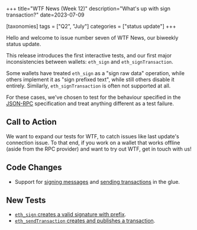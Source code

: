 +++
title="WTF News (Week 12)"
description="What's up with sign transaction?"
date=2023-07-09

[taxonomies]
tags = ["Q2", "July"]
categories = ["status update"]
+++

Hello and welcome to issue number seven of WTF News, our biweekly status update.

This release introduces the first interactive tests, and our first major
inconsistencies between wallets: `eth_sign` and `eth_signTransaction`.

Some wallets have treated `eth_sign` as a "sign raw data" operation, while
others implement it as "sign prefixed text", while still others disable it
entirely. Similarly, `eth_signTransaction` is often not supported at all.

For these cases, we've chosen to test for the behaviour specified in the
[JSON-RPC] specification and treat anything different as a test failure.

## Call to Action

We want to expand our tests for WTF, to catch issues like last update's
connection issue. To that end, if you work on a wallet that works offline (aside
from the RPC provider) and want to try out WTF, get in touch with us!

## Code Changes

 * Support for [signing messages][msg] and [sending transactions][tx] in the
   glue.

## New Tests

 * [`eth_sign` creates a valid signature with prefix][sign].
 * [`eth_sendTransaction` creates and publishes a transaction][send].


[sign]: https://github.com/wallet-test-framework/framework/commit/16fd0b4be66e792879519a4c93928bfb424e7dcb
[send]: https://github.com/wallet-test-framework/framework/commit/1d43c057a9f86e0ee46e044b5d5d4ce82062b664
[msg]: https://github.com/wallet-test-framework/glue/commit/068fa890fed818d4248d1e01ac204df65f2c68ad
[tx]: https://github.com/wallet-test-framework/glue/commit/1f5d4dd51a67d9d3da3b0b796b7e483cfb69dace
[JSON-RPC]: https://ethereum.github.io/execution-apis/api-documentation/

